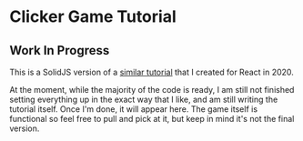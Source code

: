 
# Clicker Game Tutorial

## Work In Progress

This is a SolidJS version of a [similar tutorial](https://github.com/Alaricus/clicker-tutorial-react) that I created for React in 2020.

At the moment, while the majority of the code is ready, I am still not finished setting everything up in the exact way that I like, and am still writing the tutorial itself. Once I'm done, it will appear here. The game itself is functional so feel free to pull and pick at it, but keep in mind it's not the final version.
